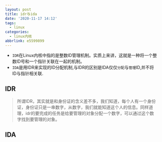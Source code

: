 ```yaml
---
layout: post
title: idr与ida
date: '2020-11-17 14:12'
tags:
  - linux
categories:
  - linux内核
abbrlink: e5599899
---
```


- `IDR`在Linux内核中指的是整数ID管理机制。实质上来讲，这就是一种将一个整数ID号和一个指针关联在一起的机制。
- `IDA`是用IDR来实现的ID分配机制,与IDR的区别是IDA仅仅`分配`与`管理`ID,并不将ID与指针相关联.

<!--more-->


## IDR

> 所谓IDR，其实就是和身份证的含义差不多，我们知道，每个人有一个身份证，身份证只是一串数字，从数字，我们就能知道这个人的信息。同样道理，idr的要完成的任务是给要管理的对象分配一个数字，可以通过这个数字找到要管理的对象。



## IDA
